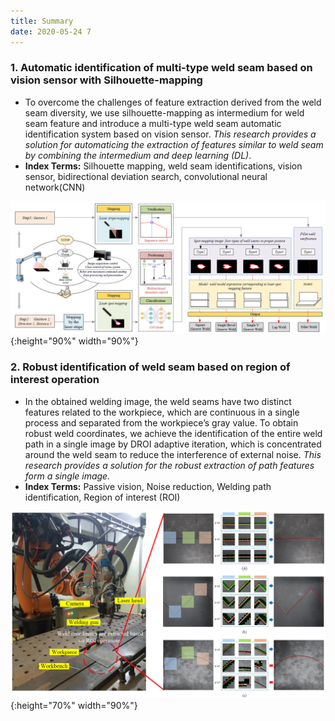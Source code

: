 ```yaml
---
title: Summary
date: 2020-05-24 7
---
```


### 1. Automatic identification of multi-type weld seam based on vision sensor with Silhouette-mapping

* To overcome the challenges of feature extraction derived from the weld seam diversity, we use silhouette-mapping as  intermedium for weld seam feature and introduce a multi-type weld seam automatic identification system based on vision sensor. *This research provides a solution for automaticing the extraction of features similar to weld seam by combining the intermedium and deep learning (DL)*. 
* **Index Terms:** Silhouette mapping, weld seam identifications, vision sensor, bidirectional deviation search,
convolutional neural network(CNN)

![p2](https://github.com/HonFii/resume/raw/master/_posts/P2.png){:height="90%" width="90%"}


### 2. Robust identification of weld seam based on region of interest operation

* In the obtained welding image, the weld seams have two distinct features related to the workpiece, which are continuous in a single process and separated from the workpiece’s gray value. To obtain robust weld coordinates, we achieve the identification of the entire weld path in a single image by DROI adaptive iteration, which is concentrated around the weld seam to reduce the interference of external noise. *This research provides a solution for the robust extraction of path features form a single image.*
* **Index Terms:** Passive vision, Noise reduction, Welding path identification, Region of interest (ROI)

![p1](https://github.com/HonFii/resume/raw/master/_posts/P1.png){:height="70%" width="90%"}



